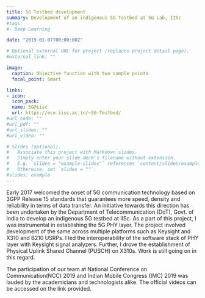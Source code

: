```yaml
---
title: 5G Testbed development
summary: Development of an indigenous 5G Testbed at 5G Lab, IISc
#tags:
#- Deep Learning

date: "2019-01-07T00:00:00Z"

# Optional external URL for project (replaces project detail page).
#external_link: ""

image:
  caption: Objective function with two sample points
  focal_point: Smart

links:
- icon: 
  icon_pack: 
  name: 5G@iisc
  url: https://ece.iisc.ac.in/~5G-Testbed/
#url_code: ""
#url_pdf: ""
#url_slides: ""
#url_video: ""

# Slides (optional).
#   Associate this project with Markdown slides.
#   Simply enter your slide deck's filename without extension.
#   E.g. `slides = "example-slides"` references `content/slides/example-slides.md`.
#   Otherwise, set `slides = ""`.
#slides: example
---
```

Early 2017 welcomed the onset of 5G communication technology based on 3GPP Release 15 standards that guarantees more speed, density and reliability in terms of data transfer. An initiative towards this direction has been undertaken by the Department of Telecommunication (DoT), Govt. of India to develop an indigenous 5G testbed at IISc. As a part of this project, I was instrumental in establishing the 5G PHY layer. The project involved development of the same across multiple platforms such as Keysight and X310 and B210 USRPs. I led the interoperability of the software stack of PHY layer with Keysight signal analyzers. Further, I drove the establishment of Physical Uplink Shared Channel (PUSCH) on X310s. Work is still going on in this regard.

The participation of our team at National Conference on Communication(NCC) 2019 and Indian Mobile Congress (IMC) 2019 was lauded by the academicians and technologists alike. The official videos can be accessed on the link provided. 

